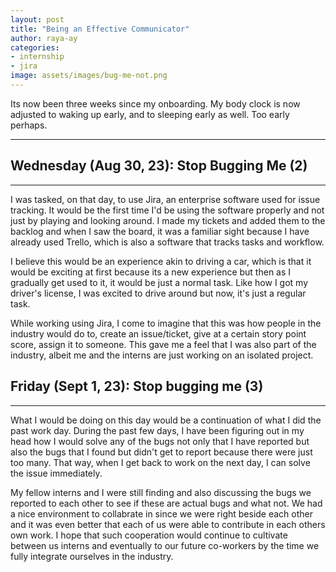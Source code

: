 ```yaml
---
layout: post
title: "Being an Effective Communicator"
author: raya-ay
categories: 
- internship
- jira
image: assets/images/bug-me-not.png
---
```


Its now been three weeks since my onboarding. My body clock is now adjusted to waking up early, and to sleeping early as well. Too early perhaps. 

---

## Wednesday (Aug 30, 23): Stop Bugging Me (2)
---

I was tasked, on that day, to use Jira, an enterprise software used for issue tracking. It would be the first time I'd be using the software properly and not just by playing and looking around. I made my tickets and added them to the backlog and when I saw the board, it was a familiar sight because I have already used Trello, which is also a software that tracks tasks and workflow. 

I believe this would be an experience akin to driving a car, which is that it would be exciting at first because its a new experience but then as I gradually get used to it, it would be just a normal task. Like how I got my driver's license, I was excited to drive around but now, it's just a regular task.

While working using Jira, I come to imagine that this was how people in the industry would do to, create an issue/ticket, give at a certain story point score, assign it to someone. This gave me a feel that I was also part of the industry, albeit me and the interns are just working on an isolated project.

## Friday (Sept 1, 23): Stop bugging me (3)
---

What I would be doing on this day would be a continuation of what I did the past work day. During the past few days, I have been figuring out in my head how I would solve any of the bugs not only that I have reported but also the bugs that I found but didn't get to report because there were just too many. That way, when I get back to work on the next day, I can solve the issue immediately. 

My fellow interns and I were still finding and also discussing the bugs we reported to each other to see if these are actual bugs and what not. We had a nice environment to collabrate in since we were right beside each other and it was even better that each of us were able to contribute in each others own work. I hope that such cooperation would continue to cultivate between us interns and eventually to our future co-workers by the time we fully integrate ourselves in the industry.